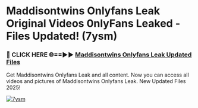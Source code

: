 # Maddisontwins Onlyfans Leak Original Videos 0nlyFans Leaked - Files Updated! (7ysm)

<h3>🔴 CLICK HERE 🌐==►► <a href="https://tinyurl.com/x26r9saj" rel="nofollow">Maddisontwins Onlyfans Leak Updated Files</a></h3>

Get Maddisontwins Onlyfans Leak and all content. Now you can access all videos and pictures of Maddisontwins Onlyfans Leak. New Updated Files 2025!

[![7ysm](https://i.imgur.com/LkgZPqh.gif)](https://tinyurl.com/x26r9saj)
